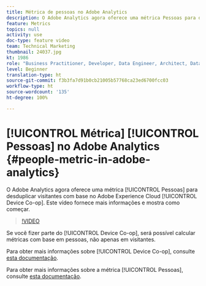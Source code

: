 ```yaml
---
title: Métrica de pessoas no Adobe Analytics
description: O Adobe Analytics agora oferece uma métrica Pessoas para desduplicar visitantes com base no Adobe Experience Cloud Device Co-op. Este vídeo fornece mais informações e mostra como começar.
feature: Metrics
topics: null
activity: use
doc-type: feature video
team: Technical Marketing
thumbnail: 24037.jpg
kt: 1986
role: "Business Practitioner, Developer, Data Engineer, Architect, Data Architect, Administrator, Leader"
level: Beginner
translation-type: ht
source-git-commit: f3b3fa7d91b0cb21005b57768ca23ed6700fcc03
workflow-type: ht
source-wordcount: '135'
ht-degree: 100%

---
```



# [!UICONTROL Métrica] [!UICONTROL Pessoas] no Adobe Analytics {#people-metric-in-adobe-analytics}

O Adobe Analytics agora oferece uma métrica [!UICONTROL Pessoas] para desduplicar visitantes com base no Adobe Experience Cloud [!UICONTROL Device Co-op]. Este vídeo fornece mais informações e mostra como começar.

>[!VIDEO](https://video.tv.adobe.com/v/24037/?quality=12)

Se você fizer parte do [!UICONTROL Device Co-op], será possível calcular métricas com base em pessoas, não apenas em visitantes.

Para obter mais informações sobre [!UICONTROL Device Co-op], consulte [esta documentação](https://marketing.adobe.com/resources/help/pt_BR/mcdc/).

Para obter mais informações sobre a métrica [!UICONTROL Pessoas], consulte [esta documentação](https://marketing.adobe.com/resources/help/pt_BR/mcdc/mcdc-people.html).
